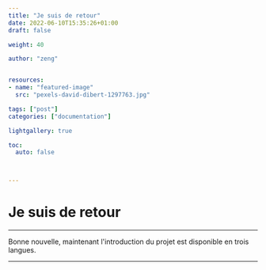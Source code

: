 ```yaml
---
title: "Je suis de retour"
date: 2022-06-10T15:35:26+01:00
draft: false

weight: 40

author: "zeng"


resources:
- name: "featured-image"
  src: "pexels-david-dibert-1297763.jpg"

tags: ["post"]
categories: ["documentation"]

lightgallery: true

toc:
  auto: false



---
```


# Je suis de retour

***
Bonne nouvelle, maintenant l'introduction du projet est disponible en trois langues.
***





